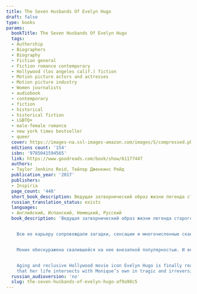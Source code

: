 ```yaml
---
title: The Seven Husbands Of Evelyn Hugo
draft: false
type: books
params:
  bookTitle: The Seven Husbands Of Evelyn Hugo
  tags:
  - Authorship
  - Biographers
  - Biography
  - Fiction general
  - Fiction romance contemporary
  - Hollywood (los angeles calif.) fiction
  - Motion picture actors and actresses
  - Motion picture industry
  - Women journalists
  - audiobook
  - contemporary
  - fiction
  - historical
  - historical fiction
  - LGBTQ+
  - male-female romance
  - new york times bestseller
  - queer
  cover: https://images-na.ssl-images-amazon.com/images/S/compressed.photo.goodreads.com/books/1653682965i/61177447.jpg, https://images-na.ssl-images-amazon.com/images/S/compressed.photo.goodreads.com/books/1664458703i/32620332.jpg
  editions count: '154'
  isbn: '9785041594565'
  link: https://www.goodreads.com/book/show/61177447
  authors:
  - Taylor Jenkins Reid, Тейлор Дженкинс Рейд
  publication_year: '2017'
  publishers:
  - Inspiria
  page_count: '448'
  short_book_description: Ведущая затворнический образ жизни легенда старого Голливуда Эвелин Хьюго объявляет, что готова представить публике свои мемуары.Всю ее карьеру сопровождали загадки, сенсации и многочисленные скандалы..
  russian_translation_status: exists
  languages:
  - Английский, Испанский, Немецкий, Русский
  book_description: 'Ведущая затворнический образ жизни легенда старого Голливуда Эвелин Хьюго объявляет, что готова представить публике свои мемуары.


    Всю ее карьеру сопровождали загадки, сенсации и многочисленные скандалы. Мир жаждет узнать историю иконы кинематографа из первых уст. Осталось выбрать человека, которого допустят к работе с кинозвездой. Удивительно, но доверенным лицом Эвелин выбирает никому не известную сотрудницу глянцевого журнала Моник Грант. Они не знакомы, никогда не встречались, разве что отец Моник когда-то работал в сфере кино.


    Моник обескуражена свалившейся на нее внезапной популярностью. И ее первая встреча с Эвелин Хьюго лишь добавляет вопросов.


    Aging and reclusive Hollywood movie icon Evelyn Hugo is finally ready to tell the truth about her glamorous and scandalous life. But when she chooses unknown magazine reporter Monique Grant for the job, no one is more astounded than Monique herself. Why her? Why now? Monique is not exactly on top of the world. Her husband has left her, and her professional life is going nowhere. Regardless of why Evelyn has selected her to write her biography, Monique is determined to use this opportunity to jumpstart her career. Summoned to Evelyn’s luxurious apartment, Monique listens in fascination as the actress tells her story. From making her way to Los Angeles in the 1950s to her decision to leave show business in the ‘80s, and, of course, the seven husbands along the way, Evelyn unspools a tale of ruthless ambition, unexpected friendship, and a great forbidden love. Monique begins to feel a very real connection to the legendary star, but as Evelyn’s story nears its conclusion, it becomes clear
    that her life intersects with Monique’s own in tragic and irreversible ways.'
  russian_audioversion: 'no'
  slug: the-seven-husbands-of-evelyn-hugo-af9a98c5
---
```

